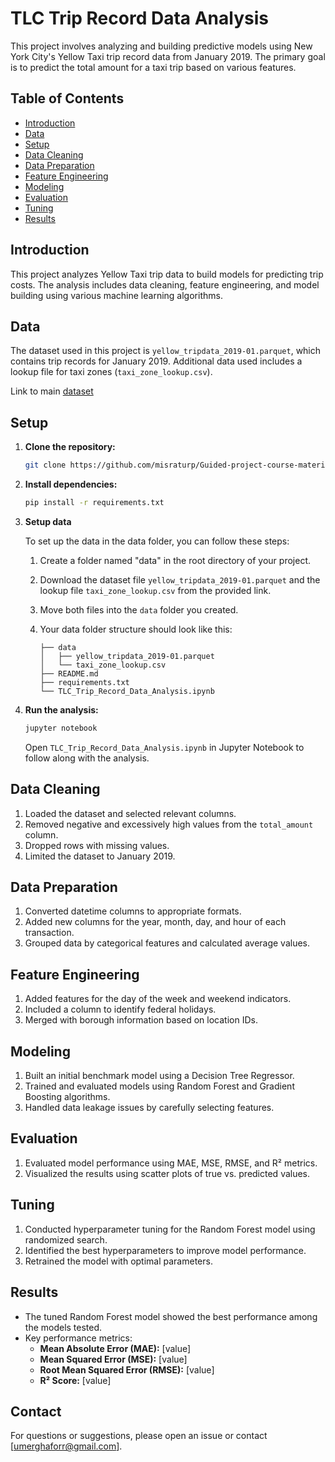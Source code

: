# TLC Trip Record Data Analysis

This project involves analyzing and building predictive models using New York City's Yellow Taxi trip record data from January 2019. The primary goal is to predict the total amount for a taxi trip based on various features.

## Table of Contents

- [Introduction](#introduction)
- [Data](#data)
- [Setup](#setup)
- [Data Cleaning](#data-cleaning)
- [Data Preparation](#data-preparation)
- [Feature Engineering](#feature-engineering)
- [Modeling](#modeling)
- [Evaluation](#evaluation)
- [Tuning](#tuning)
- [Results](#results)

## Introduction

This project analyzes Yellow Taxi trip data to build models for predicting trip costs. The analysis includes data cleaning, feature engineering, and model building using various machine learning algorithms.

## Data

The dataset used in this project is `yellow_tripdata_2019-01.parquet`, which contains trip records for January 2019. Additional data used includes a lookup file for taxi zones (`taxi_zone_lookup.csv`).

Link to main [dataset](https://www1.nyc.gov/site/tlc/about/tlc-trip-record-data.page)

## Setup

1. **Clone the repository:**

   ```sh
   git clone https://github.com/misraturp/Guided-project-course-material.git
   ```

2. **Install dependencies:**

   ```sh
   pip install -r requirements.txt
   ```

3. **Setup data**

    To set up the data in the data folder, you can follow these steps:

    1. Create a folder named "data" in the root directory of your project.

    2. Download the dataset file `yellow_tripdata_2019-01.parquet` and the lookup file `taxi_zone_lookup.csv` from the provided link.

    3. Move both files into the `data` folder you created.

    4. Your data folder structure should look like this:
        ```
        ├── data
        │   ├── yellow_tripdata_2019-01.parquet
        │   └── taxi_zone_lookup.csv
        ├── README.md
        ├── requirements.txt
        └── TLC_Trip_Record_Data_Analysis.ipynb
        ```

4. **Run the analysis:**

   ```sh
   jupyter notebook
   ```

   Open `TLC_Trip_Record_Data_Analysis.ipynb` in Jupyter Notebook to follow along with the analysis.

## Data Cleaning

1. Loaded the dataset and selected relevant columns.
2. Removed negative and excessively high values from the `total_amount` column.
3. Dropped rows with missing values.
4. Limited the dataset to January 2019.

## Data Preparation

1. Converted datetime columns to appropriate formats.
2. Added new columns for the year, month, day, and hour of each transaction.
3. Grouped data by categorical features and calculated average values.

## Feature Engineering

1. Added features for the day of the week and weekend indicators.
2. Included a column to identify federal holidays.
3. Merged with borough information based on location IDs.

## Modeling

1. Built an initial benchmark model using a Decision Tree Regressor.
2. Trained and evaluated models using Random Forest and Gradient Boosting algorithms.
3. Handled data leakage issues by carefully selecting features.

## Evaluation

1. Evaluated model performance using MAE, MSE, RMSE, and R² metrics.
2. Visualized the results using scatter plots of true vs. predicted values.

## Tuning

1. Conducted hyperparameter tuning for the Random Forest model using randomized search.
2. Identified the best hyperparameters to improve model performance.
3. Retrained the model with optimal parameters.

## Results

- The tuned Random Forest model showed the best performance among the models tested.
- Key performance metrics:
  - **Mean Absolute Error (MAE):** [value]
  - **Mean Squared Error (MSE):** [value]
  - **Root Mean Squared Error (RMSE):** [value]
  - **R² Score:** [value]

## Contact

For questions or suggestions, please open an issue or contact [umerghaforr@gmail.com].
